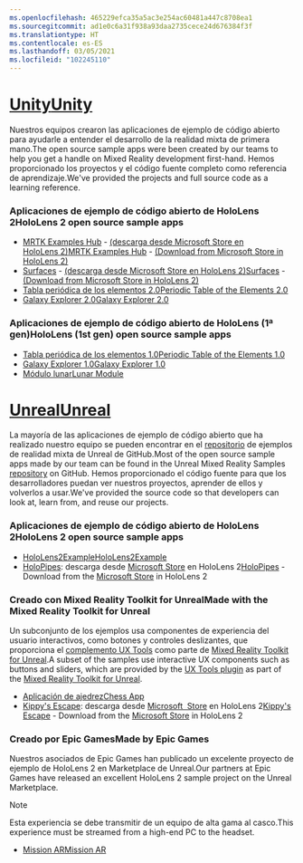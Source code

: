 ```yaml
---
ms.openlocfilehash: 465229efca35a5ac3e254ac60481a447c8708ea1
ms.sourcegitcommit: ad1e0c6a31f938a93daa2735cece24d676384f3f
ms.translationtype: HT
ms.contentlocale: es-ES
ms.lasthandoff: 03/05/2021
ms.locfileid: "102245110"
---
```

# <a name="unity"></a>[<span data-ttu-id="05fbb-101">Unity</span><span class="sxs-lookup"><span data-stu-id="05fbb-101">Unity</span></span>](#tab/unity)

<span data-ttu-id="05fbb-102">Nuestros equipos crearon las aplicaciones de ejemplo de código abierto para ayudarle a entender el desarrollo de la realidad mixta de primera mano.</span><span class="sxs-lookup"><span data-stu-id="05fbb-102">The open source sample apps were been created by our teams to help you get a handle on Mixed Reality development first-hand.</span></span> <span data-ttu-id="05fbb-103">Hemos proporcionado los proyectos y el código fuente completo como referencia de aprendizaje.</span><span class="sxs-lookup"><span data-stu-id="05fbb-103">We've provided the projects and full source code as a learning reference.</span></span>

### <a name="hololens-2-open-source-sample-apps"></a><span data-ttu-id="05fbb-104">Aplicaciones de ejemplo de código abierto de HoloLens 2</span><span class="sxs-lookup"><span data-stu-id="05fbb-104">HoloLens 2 open source sample apps</span></span>

* <span data-ttu-id="05fbb-105">[MRTK Examples Hub](https://microsoft.github.io/MixedRealityToolkit-Unity/Documentation/README_ExampleHub.html) - [(descarga desde Microsoft Store en HoloLens 2)](https://www.microsoft.com/p/mrtk-examples-hub/9mv8c39l2sj4)</span><span class="sxs-lookup"><span data-stu-id="05fbb-105">[MRTK Examples Hub](https://microsoft.github.io/MixedRealityToolkit-Unity/Documentation/README_ExampleHub.html) - [(Download from Microsoft Store in HoloLens 2)](https://www.microsoft.com/p/mrtk-examples-hub/9mv8c39l2sj4)</span></span>
* <span data-ttu-id="05fbb-106">[Surfaces](../unity/sampleapp-surfaces.md) - [(descarga desde Microsoft Store en HoloLens 2)](https://www.microsoft.com/p/surfaces/9nvkpv3sk3x0)</span><span class="sxs-lookup"><span data-stu-id="05fbb-106">[Surfaces](../unity/sampleapp-surfaces.md) - [(Download from Microsoft Store in HoloLens 2)](https://www.microsoft.com/p/surfaces/9nvkpv3sk3x0)</span></span>
* [<span data-ttu-id="05fbb-107">Tabla periódica de los elementos 2.0</span><span class="sxs-lookup"><span data-stu-id="05fbb-107">Periodic Table of the Elements 2.0</span></span>](https://medium.com/@dongyoonpark/bringing-the-periodic-table-of-the-elements-app-to-hololens-2-with-mrtk-v2-a6e3d8362158)
* [<span data-ttu-id="05fbb-108">Galaxy Explorer 2.0</span><span class="sxs-lookup"><span data-stu-id="05fbb-108">Galaxy Explorer 2.0</span></span>](../unity/galaxy-explorer-update.md)

### <a name="hololens-1st-gen-open-source-sample-apps"></a><span data-ttu-id="05fbb-109">Aplicaciones de ejemplo de código abierto de HoloLens (1ª gen)</span><span class="sxs-lookup"><span data-stu-id="05fbb-109">HoloLens (1st gen) open source sample apps</span></span>

* [<span data-ttu-id="05fbb-110">Tabla periódica de los elementos 1.0</span><span class="sxs-lookup"><span data-stu-id="05fbb-110">Periodic Table of the Elements 1.0</span></span>](../unity/periodic-table-of-the-elements.md)
* [<span data-ttu-id="05fbb-111">Galaxy Explorer 1.0</span><span class="sxs-lookup"><span data-stu-id="05fbb-111">Galaxy Explorer 1.0</span></span>](../unity/galaxy-explorer.md)
* [<span data-ttu-id="05fbb-112">Módulo lunar</span><span class="sxs-lookup"><span data-stu-id="05fbb-112">Lunar Module</span></span>](../unity/lunar-module.md)

# <a name="unreal"></a>[<span data-ttu-id="05fbb-113">Unreal</span><span class="sxs-lookup"><span data-stu-id="05fbb-113">Unreal</span></span>](#tab/unreal)

<span data-ttu-id="05fbb-114">La mayoría de las aplicaciones de ejemplo de código abierto que ha realizado nuestro equipo se pueden encontrar en el [repositorio](https://github.com/microsoft/MixedReality-Unreal-Samples) de ejemplos de realidad mixta de Unreal de GitHub.</span><span class="sxs-lookup"><span data-stu-id="05fbb-114">Most of the open source sample apps made by our team can be found in the Unreal Mixed Reality Samples [repository](https://github.com/microsoft/MixedReality-Unreal-Samples) on GitHub.</span></span> <span data-ttu-id="05fbb-115">Hemos proporcionado el código fuente para que los desarrolladores puedan ver nuestros proyectos, aprender de ellos y volverlos a usar.</span><span class="sxs-lookup"><span data-stu-id="05fbb-115">We've provided the source code so that developers can look at, learn from, and reuse our projects.</span></span>

### <a name="hololens-2-open-source-sample-apps"></a><span data-ttu-id="05fbb-116">Aplicaciones de ejemplo de código abierto de HoloLens 2</span><span class="sxs-lookup"><span data-stu-id="05fbb-116">HoloLens 2 open source sample apps</span></span>

* [<span data-ttu-id="05fbb-117">HoloLens2Example</span><span class="sxs-lookup"><span data-stu-id="05fbb-117">HoloLens2Example</span></span>](https://github.com/microsoft/MixedReality-Unreal-Samples/tree/master/HoloLens2Example)
* <span data-ttu-id="05fbb-118">[HoloPipes](https://github.com/microsoft/MixedReality-Unreal-HoloPipes): descarga desde [Microsoft Store](https://www.microsoft.com/p/holopipes/9mszb3nnrxn9) en HoloLens 2</span><span class="sxs-lookup"><span data-stu-id="05fbb-118">[HoloPipes](https://github.com/microsoft/MixedReality-Unreal-HoloPipes) - Download from the [Microsoft Store](https://www.microsoft.com/p/holopipes/9mszb3nnrxn9) in HoloLens 2</span></span>

### <a name="made-with-the-mixed-reality-toolkit-for-unreal"></a><span data-ttu-id="05fbb-119">Creado con Mixed Reality Toolkit for Unreal</span><span class="sxs-lookup"><span data-stu-id="05fbb-119">Made with the Mixed Reality Toolkit for Unreal</span></span>

<span data-ttu-id="05fbb-120">Un subconjunto de los ejemplos usa componentes de experiencia del usuario interactivos, como botones y controles deslizantes, que proporciona el [complemento UX Tools](https://aka.ms/uxt-unreal) como parte de [Mixed Reality Toolkit for Unreal](https://aka.ms/mrtk-unreal).</span><span class="sxs-lookup"><span data-stu-id="05fbb-120">A subset of the samples use interactive UX components such as buttons and sliders, which are provided by the [UX Tools plugin](https://aka.ms/uxt-unreal) as part of the [Mixed Reality Toolkit for Unreal](https://aka.ms/mrtk-unreal).</span></span>

* [<span data-ttu-id="05fbb-121">Aplicación de ajedrez</span><span class="sxs-lookup"><span data-stu-id="05fbb-121">Chess App</span></span>](https://github.com/microsoft/MixedReality-Unreal-Samples/tree/master/ChessApp)
* <span data-ttu-id="05fbb-122">[Kippy's Escape](../unreal/unreal-kippys-escape.md): descarga desde [Microsoft  Store](https://www.microsoft.com/p/kippys-escape/9nbd7gl86vkd) en HoloLens 2</span><span class="sxs-lookup"><span data-stu-id="05fbb-122">[Kippy's Escape](../unreal/unreal-kippys-escape.md) - Download from the [Microsoft Store](https://www.microsoft.com/p/kippys-escape/9nbd7gl86vkd) in HoloLens 2</span></span>

### <a name="made-by-epic-games"></a><span data-ttu-id="05fbb-123">Creado por Epic Games</span><span class="sxs-lookup"><span data-stu-id="05fbb-123">Made by Epic Games</span></span>

<span data-ttu-id="05fbb-124">Nuestros asociados de Epic Games han publicado un excelente proyecto de ejemplo de HoloLens 2 en Marketplace de Unreal.</span><span class="sxs-lookup"><span data-stu-id="05fbb-124">Our partners at Epic Games have released an excellent HoloLens 2 sample project on the Unreal Marketplace.</span></span>

> [!NOTE]
> <span data-ttu-id="05fbb-125">Esta experiencia se debe transmitir de un equipo de alta gama al casco.</span><span class="sxs-lookup"><span data-stu-id="05fbb-125">This experience must be streamed from a high-end PC to the headset.</span></span>

* [<span data-ttu-id="05fbb-126">Mission AR</span><span class="sxs-lookup"><span data-stu-id="05fbb-126">Mission AR</span></span>](https://docs.unrealengine.com/Resources/Showcases/MissionAR/index.html)
